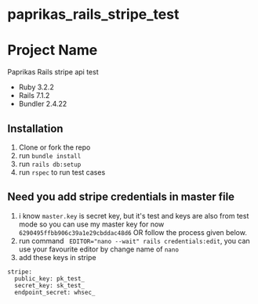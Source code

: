 # paprikas_rails_stripe_test
# Project Name
Paprikas Rails stripe api test

- Ruby 3.2.2
- Rails 7.1.2
- Bundler 2.4.22

## Installation

1. Clone or fork the repo
2. run `bundle install`
3. run `rails db:setup`
4. run `rspec` to run test cases

## Need you add stripe credentials in master file
1. i know `master.key` is secret key, but it's test and keys are also from test mode so you can use my master key for now `6290495ffbb906c39a1e29cbddac48d6` OR follow the process given below.
2. run command ` EDITOR="nano --wait" rails credentials:edit`, you can use your favourite editor by change name of `nano`
3. add these keys in stripe
```
stripe:
  public_key: pk_test_
  secret_key: sk_test_
  endpoint_secret: whsec_
```
